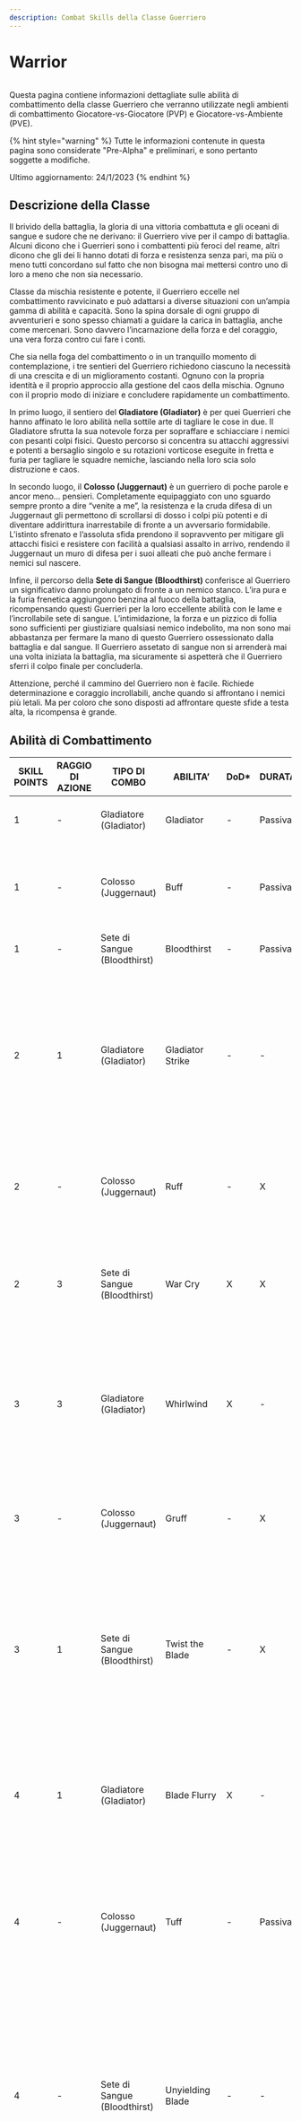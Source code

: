 ```yaml
---
description: Combat Skills della Classe Guerriero
---
```


# Warrior

<figure><img src="../../.gitbook/assets/spaces_-MfUam-1n-JpNfAIQQey_uploads_REpTqNJRFzZutc2UXh1v_warriors2.webp" alt=""><figcaption></figcaption></figure>

Questa pagina contiene informazioni dettagliate sulle abilità di combattimento della classe Guerriero che verranno utilizzate negli ambienti di combattimento Giocatore-vs-Giocatore (PVP) e Giocatore-vs-Ambiente (PVE).

{% hint style="warning" %}
Tutte le informazioni contenute in questa pagina sono considerate "Pre-Alpha" e preliminari, e sono pertanto soggette a modifiche.

Ultimo aggiornamento: 24/1/2023
{% endhint %}

## Descrizione della Classe

Il brivido della battaglia, la gloria di una vittoria combattuta e gli oceani di sangue e sudore che ne derivano: il Guerriero vive per il campo di battaglia. Alcuni dicono che i Guerrieri sono i combattenti più feroci del reame, altri dicono che gli dei li hanno dotati di forza e resistenza senza pari, ma più o meno tutti concordano sul fatto che non bisogna mai mettersi contro uno di loro a meno che non sia necessario.

Classe da mischia resistente e potente, il Guerriero eccelle nel combattimento ravvicinato e può adattarsi a diverse situazioni con un’ampia gamma di abilità e capacità. Sono la spina dorsale di ogni gruppo di avventurieri e sono spesso chiamati a guidare la carica in battaglia, anche come mercenari. Sono davvero l’incarnazione della forza e del coraggio, una vera forza contro cui fare i conti.

Che sia nella foga del combattimento o in un tranquillo momento di contemplazione, i tre sentieri del Guerriero richiedono ciascuno la necessità di una crescita e di un miglioramento costanti. Ognuno con la propria identità e il proprio approccio alla gestione del caos della mischia. Ognuno con il proprio modo di iniziare e concludere rapidamente un combattimento.

In primo luogo, il sentiero del **Gladiatore (Gladiator)** è per quei Guerrieri che hanno affinato le loro abilità nella sottile arte di tagliare le cose in due. Il Gladiatore sfrutta la sua notevole forza per sopraffare e schiacciare i nemici con pesanti colpi fisici. Questo percorso si concentra su attacchi aggressivi e potenti a bersaglio singolo e su rotazioni vorticose eseguite in fretta e furia per tagliare le squadre nemiche, lasciando nella loro scia solo distruzione e caos.

In secondo luogo, il **Colosso (Juggernaut)** è un guerriero di poche parole e ancor meno… pensieri. Completamente equipaggiato con uno sguardo sempre pronto a dire “venite a me”, la resistenza e la cruda difesa di un Juggernaut gli permettono di scrollarsi di dosso i colpi più potenti e di diventare addirittura inarrestabile di fronte a un avversario formidabile. L’istinto sfrenato e l’assoluta sfida prendono il sopravvento per mitigare gli attacchi fisici e resistere con facilità a qualsiasi assalto in arrivo, rendendo il Juggernaut un muro di difesa per i suoi alleati che può anche fermare i nemici sul nascere.

Infine, il percorso della **Sete di Sangue (Bloodthirst)** conferisce al Guerriero un significativo danno prolungato di fronte a un nemico stanco. L’ira pura e la furia frenetica aggiungono benzina al fuoco della battaglia, ricompensando questi Guerrieri per la loro eccellente abilità con le lame e l’incrollabile sete di sangue. L’intimidazione, la forza e un pizzico di follia sono sufficienti per giustiziare qualsiasi nemico indebolito, ma non sono mai abbastanza per fermare la mano di questo Guerriero ossessionato dalla battaglia e dal sangue. Il Guerriero assetato di sangue non si arrenderà mai una volta iniziata la battaglia, ma sicuramente si aspetterà che il Guerriero sferri il colpo finale per concluderla.

Attenzione, perché il cammino del Guerriero non è facile. Richiede determinazione e coraggio incrollabili, anche quando si affrontano i nemici più letali. Ma per coloro che sono disposti ad affrontare queste sfide a testa alta, la ricompensa è grande.

## Abilità di Combattimento

| SKILL POINTS | RAGGIO DI AZIONE | TIPO DI COMBO                | ABILITA’           | DoD\* | DURATA  | DESCRIZIONE                                                                                                                                                                                                                                                                                                                                                                                                                              |
| ------------ | ---------------- | ---------------------------- | ------------------ | ----- | ------- | ---------------------------------------------------------------------------------------------------------------------------------------------------------------------------------------------------------------------------------------------------------------------------------------------------------------------------------------------------------------------------------------------------------------------------------------- |
| 1            | -                | Gladiatore (Gladiator)       | Gladiator          | -     | Passiva | Aumento effettivo degli HP del X% in combattimento.                                                                                                                                                                                                                                                                                                                                                                                      |
| 1            | -                | Colosso (Juggernaut)         | Buff               | -     | Passiva | <p>Riduce i danni subiti da tutte le fonti di X%.</p><p>Riduce i danni inflitti del X%.</p>                                                                                                                                                                                                                                                                                                                                              |
| 1            | -                | Sete di Sangue (Bloodthirst) | Bloodthirst        | -     | Passiva | Guadagna l'X% di Lifesteal (Ruba vita).                                                                                                                                                                                                                                                                                                                                                                                                  |
| 2            | 1                | Gladiatore (Gladiator)       | Gladiator Strike   | -     | -       | <p>Infligge al nemico bersaglio danni fisici pari a (X*Basic + X*STR + X*END).</p><p><strong>COMBO Raffica di lame:</strong> Infligge al nemico bersaglio danni fisici pari a (X*Basic + X*STR + X*END).</p>                                                                                                                                                                                                                             |
| 2            | -                | Colosso (Juggernaut)         | Ruff               | -     | X       | <p>Guadagna X% di Riposte.</p><p>Riduce i danni subiti di X% per una durata di X.</p>                                                                                                                                                                                                                                                                                                                                                    |
| 2            | 3                | Sete di Sangue (Bloodthirst) | War Cry            | X     | X       | <p>Infligge danni fisici a tutti i nemici bersaglio pari a (X*Basic).</p><p>Intimidisce (Intimidate) tutti i nemici per X%.</p>                                                                                                                                                                                                                                                                                                          |
| 3            | 3                | Gladiatore (Gladiator)       | Whirlwind          | X     | -       | <p>Gira vorticosamente attraverso la squadra nemica.</p><p>Infligge danni fisici pari a (X*Basic + X*DEX + X*LCK) a tutti i nemici.</p>                                                                                                                                                                                                                                                                                                  |
| 3            | -                | Colosso (Juggernaut)         | Gruff              | -     | X       | <p>Diventa inarrestabile (unstoppable).</p><p>Riduce i danni fisici ricevuti di X%.</p>                                                                                                                                                                                                                                                                                                                                                  |
| 3            | 1                | Sete di Sangue (Bloodthirst) | Twist the Blade    | -     | X       | <p>Infligge al nemico bersaglio danni fisici pari a (X*Basic).</p><p><strong>COMBO Sete di sangue:</strong> L'Eroe bersaglio Sanguina (Bleed) del X% per una durata di X.</p>                                                                                                                                                                                                                                                            |
| 4            | 1                | Gladiatore (Gladiator)       | Blade Flurry       | X     | -       | Scatena una raffica di Attacchi Base che colpiscono un singolo bersaglio nemico X volte. Ogni colpo infligge danni fisici pari a (X\*Basic).                                                                                                                                                                                                                                                                                             |
| 4            | -                | Colosso (Juggernaut)         | Tuff               | -     | Passiva | Tutti gli attacchi in arrivo hanno una probabilità dell'X% di infliggere a questo Eroe danni ridotti dell'X%, dove X = (X\*END + X\*AGI + X\*FATE).                                                                                                                                                                                                                                                                                      |
| 4            | -                | Sete di Sangue (Bloodthirst) | Unyielding Blade   | -     | -       | <p>Infligge danni pari a (X*Basic) al nemico bersaglio.</p><p>Se il nemico bersaglio è Stordito (Dazed) , Stordito (Stunned), Silenziato (Silenced) o Accecato (Blinded), infligge invece danni pari a (X*Basic + X*STR).</p>                                                                                                                                                                                                            |
| 5            | -                | Gladiatore (Gladiator)       | Furious Cleave     | -     | Passiva | <p>Gli Attacchi Base di questo Eroe guadagnano Cleave.</p><p>Ogni Attacco Base infligge danni pari a (X*Basic) ai nemici in P1 e P2.</p>                                                                                                                                                                                                                                                                                                 |
| 5            | -                | Colosso (Juggernaut)         | Nuff               | -     | X       | <p>Reindirizza l'X% dei danni fisici inflitti dai nemici a questo Eroe.</p><p><strong>COMBO Juggernaut:</strong> Riduce i danni fisici ricevuti di X%.</p>                                                                                                                                                                                                                                                                               |
| 5            | 1                | Sete di Sangue (Bloodthirst) | Final Blow         | X     | -       | <p>Se il nemico bersaglio ha meno dell'X% degli HP massimi, Uccidi (Execute) il bersaglio.</p><p>Altrimenti, infligge al nemico bersaglio un danno pari a (X*Basic + X*STR).</p>                                                                                                                                                                                                                                                         |
| 10+          | 3                | Gladiatore (Gladiator)       | Whirlwind +        | X     | -       | <p>Gira vorticosamente attraverso la squadra nemica.</p><p>Infligge danni fisici pari a (X*Basic + X*DEX + X*LCK) a tutti i nemici.</p>                                                                                                                                                                                                                                                                                                  |
| 10+          | 3                | Gladiatore (Gladiator)       | Blade Flurry +     | X     | -       | <p>Scatena una raffica di Attacchi Base che colpiscono un singolo bersaglio nemico X volte.</p><p>Ogni colpo infligge danni pari a (X*Basic).</p><p>X% di probabilità di infliggere uno stordimento (Daze) per ogni colpo.</p>                                                                                                                                                                                                           |
| 10+          | -                | Colosso (Juggernaut)         | Gruff +            | -     | X       | <p>Diventa inarrestabile (Unstoppable).</p><p>Riduce i danni fisici ricevuti di X%.</p>                                                                                                                                                                                                                                                                                                                                                  |
| 10+          | -                | Colosso (Juggernaut)         | Tuff +             | -     | Passiva | Guadagna Blocco (Block) pari a +X%, dove X = (X\*END + X\*DEX + X\*AGI + X\*LCK).                                                                                                                                                                                                                                                                                                                                                        |
| 10+          | 3                | Sete di Sangue (Bloodthirst) | War Cry +          | X     | X       | <p>Infligge danni fisici a tutti i nemici bersaglio pari a (X*Basic).</p><p>Intimidisce (Intimidate) tutti i nemici per X%.</p>                                                                                                                                                                                                                                                                                                          |
| 10+          | 1                | Sete di Sangue (Bloodthirst) | Unyielding Blade + | -     | -       | <p>Infligge danni pari a (X*Basic) al nemico bersaglio.</p><p>Se il nemico bersaglio è Stordito (Dazed) , Stordito (Stunned), Silenziato (Silenced) o Accecato (Blinded), infligge invece danni pari a (X*Basic + X*STR).</p>                                                                                                                                                                                                            |
| 10           | -                | Gladiatore (Gladiator)       | Adrenaline Rush    | -     | Passiva | Se questo Eroe ha subito danni nell'ultimo turno, aumenta i danni dell'Attacco Base di X% in questo turno.                                                                                                                                                                                                                                                                                                                               |
| 10           | 1                | Gladiatore (Gladiator)       | Mighty Strike      | -     | -       | <p> Infligge al bersaglio un danno pari a (X*Basic).</p><p>Stordisce (Daze) il nemico bersaglio.</p><p><strong>COMBO Colpo del Gladiatore il turno prima, Raffica di Lame il turno prima:</strong> Infligge al bersaglio danni pari a (X*Basic + X*STR).</p>                                                                                                                                                                             |
| 10           | -                | Gladiatore (Gladiator)       | Battleforged       | -     | -       | Attivare per ottenere una barriera pari all'X% degli HP massimi.                                                                                                                                                                                                                                                                                                                                                                         |
| 10           | 3                | Gladiatore (Gladiator)       | Highlander         | -     | -       | <p>Bersaglia il Warrior nemico, sfidandolo in un duello 1v1.</p><p>Entrambi i Guerrieri sferrano attacchi base alternati e rapidi finché uno dei due non muore.</p>                                                                                                                                                                                                                                                                      |
| 10           | 1                | Colosso (Juggernaut)         | Cuff               | -     | -       | <p>Infligge al bersaglio danni pari a (X*Basic).</p><p>Stordisce (Stun) il bersaglio.</p>                                                                                                                                                                                                                                                                                                                                                |
| 10           | 3                | Colosso (Juggernaut)         | Slam               | X     | -       | <p>Infligge a tutti i nemici danni pari a (X*Basic).</p><p>X% di probabilità di infliggere Stordimento (Daze) ai colpi.</p><p>X% di probabilità di infliggere Stordimento (Stun) ai colpi.</p><p><strong>COMBO Juggernaut:</strong> infligge un X% di Rallentamento (Slow) ai colpi per una durata di X.</p>                                                                                                                             |
| 10           | 3                | Colosso (Juggernaut)         | Spin               | X     | -       | <p>Infligge a tutti i nemici danni pari a (X*Basic + X*STR + X*END + X*DEX).</p><p>X% di possibilità di Spingere (Push) P1 verso P2.</p><p>X% di possibilità di Tirare (Pull) P3 a P2.</p><p>X% di possibilità di infliggere uno Stordimento (Daze) al colpo.</p><p>X% di possibilità di Silenziare (Silence) quando colpisce.</p><p>X% di possibilità di infliggere Stordimento (Stun) ai colpi.</p><p>Diventa Esausto (Exhausted).</p> |
| 10           | -                | Sete di Sangue (Bloodthirst) | Fury               | -     | Passiva | <p>Ogni volta che questo Eroe infligge danni da Attacco Base, guadagna X Furia.</p><p>Con X Pile (Stack) di Furia, il prossimo Attacco Base di questo Eroe infligge danni pari a (X*Basic).</p>                                                                                                                                                                                                                                          |
| 10           | -                | Sete di Sangue (Bloodthirst) | Defiance           | -     | X       | Guadagno X% Riposte.                                                                                                                                                                                                                                                                                                                                                                                                                     |
| 15+          | -                | Sete di Sangue (Bloodthirst) | Way of the Warrior | -     | X       | <p>Guarisce istantaneamente per l'X% degli HP mancanti.</p><p>Riduce i danni fisici subiti del X% per una durata di X.</p><p>Il prossimo danno letale subito da questo Eroe viene evitato, ma i suoi HP si riducono a X.</p>                                                                                                                                                                                                             |

### Note <a href="#97f2" id="97f2"></a>

* DoD\*: Grado di Difficoltà (Degree of Difficulty)
* Le abilità da 10+ punti costano 10 meno il costo della versione base dell’abilità.
* Le abilità da 15 punti sono disponibili solo per gli Eroi con una classe/sottoclasse corrispondente.
